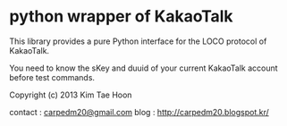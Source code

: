  python wrapper of KakaoTalk
=====
 
This library provides a pure Python interface for the LOCO protocol of KakaoTalk.

You need to know the sKey and duuid of your current KakaoTalk account before test commands.

Copyright (c) 2013 Kim Tae Hoon

contact : carpedm20@gmail.com
blog : http://carpedm20.blogspot.kr/
